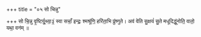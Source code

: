 +++
title = "०५ सो चिन्नु"

+++
सो चि॒न्नु वृ॒ष्टिर्यू॒थ्या॒३॒॑ स्वा सचाँ॒ इन्द्रः॒ श्मश्रू॑णि॒ हरि॑ता॒भि प्रु॑ष्णुते। अव॑ वेति सु॒क्षयं॑ सु॒ते मधूदिद्धू॑नोति॒ वातो॒ यथा॒ वन॑म् ॥